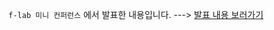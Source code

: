 `f-lab 미니 컨퍼런스` 에서 발표한 내용입니다. ---> [발표 내용 보러가기](https://velog.io/@hyeok-kong/%EC%A2%8B%EC%9D%80-HTTP-API%EB%9E%80)
